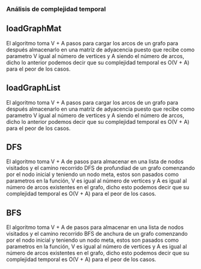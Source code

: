 ### Análisis de complejidad temporal

## loadGraphMat
El algoritmo toma V + A pasos para cargar los arcos de un grafo para después almacenarlo en una matríz de adyacencia puesto que recibe como parametro V igual al número de vertices 
y A siendo el número de arcos, dicho lo anterior podemos decir que su complejidad temporal es O(V + A) para el peor de los casos.

## loadGraphList
El algoritmo toma V + A pasos para cargar los arcos de un grafo para después almacenarlo en una matríz de adyacencia puesto que recibe como parametro V igual al número de vertices 
y A siendo el número de arcos, dicho lo anterior podemos decir que su complejidad temporal es O(V + A) para el peor de los casos.

## DFS
El algoritmo toma V + A de pasos para almacenar en una lista de nodos visitados y el camino recorrido DFS de profundiad de un grafo comenzando por el nodo inicial y teniendo un 
nodo meta, estos son pasados como parametros en la función, V es igual al número de vertices y A es igual al número de arcos existentes en el grafo, dicho esto podemos decir que 
su complejidad temporal es O(V + A) para el peor de los casos.

## BFS
El algoritmo toma V + A de pasos para almacenar en una lista de nodos visitados y el camino recorrido BFS de anchura de un grafo comenzando por el nodo inicial y teniendo un 
nodo meta, estos son pasados como parametros en la función, V es igual al número de vertices y A es igual al número de arcos existentes en el grafo, dicho esto podemos decir que 
su complejidad temporal es O(V + A) para el peor de los casos.
